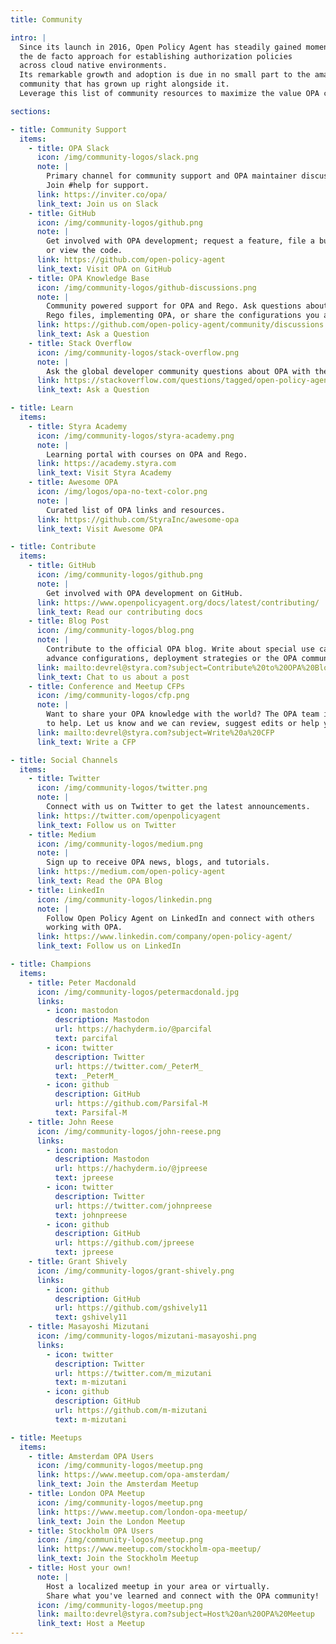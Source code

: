 ```yaml
---
title: Community

intro: |
  Since its launch in 2016, Open Policy Agent has steadily gained momentum as
  the de facto approach for establishing authorization policies
  across cloud native environments.
  Its remarkable growth and adoption is due in no small part to the amazing
  community that has grown up right alongside it.
  Leverage this list of community resources to maximize the value OPA can provide!

sections:

- title: Community Support
  items:
    - title: OPA Slack
      icon: /img/community-logos/slack.png
      note: |
        Primary channel for community support and OPA maintainer discussions.
        Join #help for support.
      link: https://inviter.co/opa/
      link_text: Join us on Slack
    - title: GitHub
      icon: /img/community-logos/github.png
      note: |
        Get involved with OPA development; request a feature, file a bug,
        or view the code.
      link: https://github.com/open-policy-agent
      link_text: Visit OPA on GitHub
    - title: OPA Knowledge Base
      icon: /img/community-logos/github-discussions.png
      note: |
        Community powered support for OPA and Rego. Ask questions about writing
        Rego files, implementing OPA, or share the configurations you are working on.
      link: https://github.com/open-policy-agent/community/discussions
      link_text: Ask a Question
    - title: Stack Overflow
      icon: /img/community-logos/stack-overflow.png
      note: |
        Ask the global developer community questions about OPA with the tag #open-policy-agent
      link: https://stackoverflow.com/questions/tagged/open-policy-agent
      link_text: Ask a Question

- title: Learn
  items:
    - title: Styra Academy
      icon: /img/community-logos/styra-academy.png
      note: |
        Learning portal with courses on OPA and Rego.
      link: https://academy.styra.com
      link_text: Visit Styra Academy
    - title: Awesome OPA
      icon: /img/logos/opa-no-text-color.png
      note: |
        Curated list of OPA links and resources.
      link: https://github.com/StyraInc/awesome-opa
      link_text: Visit Awesome OPA

- title: Contribute
  items:
    - title: GitHub
      icon: /img/community-logos/github.png
      note: |
        Get involved with OPA development on GitHub.
      link: https://www.openpolicyagent.org/docs/latest/contributing/
      link_text: Read our contributing docs
    - title: Blog Post
      icon: /img/community-logos/blog.png
      note: |
        Contribute to the official OPA blog. Write about special use cases,
        advance configurations, deployment strategies or the OPA community.
      link: mailto:devrel@styra.com?subject=Contribute%20to%20OPA%20Blog
      link_text: Chat to us about a post
    - title: Conference and Meetup CFPs
      icon: /img/community-logos/cfp.png
      note: |
        Want to share your OPA knowledge with the world? The OPA team is here
        to help. Let us know and we can review, suggest edits or help you practice.
      link: mailto:devrel@styra.com?subject=Write%20a%20CFP
      link_text: Write a CFP

- title: Social Channels
  items:
    - title: Twitter
      icon: /img/community-logos/twitter.png
      note: |
        Connect with us on Twitter to get the latest announcements.
      link: https://twitter.com/openpolicyagent
      link_text: Follow us on Twitter
    - title: Medium
      icon: /img/community-logos/medium.png
      note: |
        Sign up to receive OPA news, blogs, and tutorials.
      link: https://medium.com/open-policy-agent
      link_text: Read the OPA Blog
    - title: LinkedIn
      icon: /img/community-logos/linkedin.png
      note: |
        Follow Open Policy Agent on LinkedIn and connect with others
        working with OPA.
      link: https://www.linkedin.com/company/open-policy-agent/
      link_text: Follow us on LinkedIn

- title: Champions
  items:
    - title: Peter Macdonald
      icon: /img/community-logos/petermacdonald.jpg
      links:
        - icon: mastodon
          description: Mastodon
          url: https://hachyderm.io/@parcifal
          text: parcifal
        - icon: twitter
          description: Twitter
          url: https://twitter.com/_PeterM_
          text: _PeterM_
        - icon: github
          description: GitHub
          url: https://github.com/Parsifal-M
          text: Parsifal-M
    - title: John Reese
      icon: /img/community-logos/john-reese.png
      links:
        - icon: mastodon
          description: Mastodon
          url: https://hachyderm.io/@jpreese
          text: jpreese
        - icon: twitter
          description: Twitter
          url: https://twitter.com/johnpreese
          text: johnpreese
        - icon: github
          description: GitHub
          url: https://github.com/jpreese
          text: jpreese
    - title: Grant Shively
      icon: /img/community-logos/grant-shively.png
      links:
        - icon: github
          description: GitHub
          url: https://github.com/gshively11
          text: gshively11
    - title: Masayoshi Mizutani
      icon: /img/community-logos/mizutani-masayoshi.png
      links:
        - icon: twitter
          description: Twitter
          url: https://twitter.com/m_mizutani
          text: m-mizutani
        - icon: github
          description: GitHub
          url: https://github.com/m-mizutani
          text: m-mizutani

- title: Meetups
  items:
    - title: Amsterdam OPA Users
      icon: /img/community-logos/meetup.png
      link: https://www.meetup.com/opa-amsterdam/
      link_text: Join the Amsterdam Meetup
    - title: London OPA Meetup
      icon: /img/community-logos/meetup.png
      link: https://www.meetup.com/london-opa-meetup/
      link_text: Join the London Meetup
    - title: Stockholm OPA Users
      icon: /img/community-logos/meetup.png
      link: https://www.meetup.com/stockholm-opa-meetup/
      link_text: Join the Stockholm Meetup
    - title: Host your own!
      note: |
        Host a localized meetup in your area or virtually.
        Share what you've learned and connect with the OPA community!
      icon: /img/community-logos/meetup.png
      link: mailto:devrel@styra.com?subject=Host%20an%20OPA%20Meetup
      link_text: Host a Meetup
---
```

